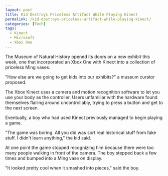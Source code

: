 ```yaml
---
layout: post
title: Kid Destroys Priceless Artifact While Playing Kinect
permalink: /kid-destroys-priceless-artifact-while-playing-kinect/
categories: [Tech]
tags:
  - Kinect
  - Microsoft
  - Xbox One
---
```

The Museum of Natural History opened its doors on a new exhibit this week, one that incorporated an Xbox One with Kinect into a collection of priceless Ming vases.

"How else are we going to get kids into our exhibits?" a museum curator proposed.

The Xbox Kinect uses a camera and motion recognition software to let you use your body as the controller. Users unfamiliar with the hardware found themselves flailing around uncontrollably, trying to press a button and get to the next screen.

Eventually, a boy who had used Kinect previously managed to begin playing a game.

"The game was boring. All you did was sort real historical stuff from fake stuff. I didn't learn anything," the kid said.

At one point the game stopped recognizing him because there were too many people walking in front of the camera. The boy stepped back a few times and bumped into a Ming vase on display.

"It looked pretty cool when it smashed into pieces," said the boy.
